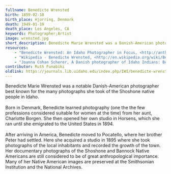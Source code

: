 ```yaml
---
fullname: Benedicte Wrensted
birth: 1859-02-10
birth_place: Hjorring, Denmark
death: 1949-01-19
death_place: Los Angeles, CA
keywords: Photographer;Artist
image: wrensted.jpg
short_description: Benedicte Marie Wrensted was a Danish-American photographer who emigrated to Pocatello, Idaho and began a photography studio. Wrensted's photographs of local Native American tribes, including the Shoshone and Bannock Native Americans, are considered to be of great anthropological importance. Many of her photographs are preserved at the Smithsonian Institute and the National Archives.
resources: 
    - "Benedicte Wrensted: An Idaho Photographer in Focus, <http://anthropology.si.edu/wrensted/>"
    - "Wikipedia - Benedicte Wrensted, <http://en.wikipedia.org/wiki/Benedicte_Wrensted>"
    - "Joanna Cohan Scherer, A Danish photographer of Idaho Indians: Benedicte Wrensted, University of Oklahoma Press, 2006."
contributor: Ruth Funabiki
oldlink: https://journals.lib.uidaho.edu/index.php/IWI/benedicte-wrensted
---
```


Benedicte Marie Wrensted was a notable Danish-American photographer best known for the many photographs she took of the Shoshone native people in Idaho. <br><br> Born in Denmark, Benedicte learned photography (one the the few professions considered suitable for women at the time) from her aunt, Charlotte Borgen. She then opened her own studio in Horsens, which she ran until she emigrated to the United States in 1894. <br><br> After arriving in America, Benedicte moved to Pocatello, where her brother Peter had settled. Here she acquired a studio in 1895 where she took photographs of the local inhabitants and recorded the growth of the town. Her documentary photographs of the Shoshone and Bannock Native Americans are still considered to be of great anthropological importance. Many of her Native American images are preserved at the Smithsonian Institution and the National Archives.
